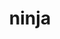 ---
title: "ninja"
layout: cache
categories: [package, develop-2024-02-18]
meta: {"versions": ["1.11.1"], "compilers": ["apple-clang@=15.0.0", "cce@=15.0.1", "gcc@=11.1.0", "gcc@=11.4.0", "gcc@=12.3.0", "gcc@=7.3.1", "gcc@=7.5.0", "gcc@=9.4.0", "oneapi@=2024.0.0"], "oss": ["amzn2", "rhel8", "ubuntu18.04", "ubuntu20.04", "ubuntu22.04", "ventura"], "platforms": ["darwin", "linux"], "targets": ["aarch64", "neoverse_n1", "neoverse_v1", "neoverse_v2", "ppc64le", "x86_64_v3", "zen4"], "stacks": ["aws-isc", "aws-isc-aarch64", "data-vis-sdk", "developer-tools", "e4s", "e4s-cray-rhel", "e4s-neoverse-v2", "e4s-neoverse_v1", "e4s-oneapi", "e4s-power", "e4s-rocm-external", "ml-darwin-aarch64-mps", "ml-linux-x86_64-cpu", "ml-linux-x86_64-cuda", "ml-linux-x86_64-rocm", "radiuss", "root", "tutorial"], "num_specs": 27, "num_specs_by_stack": {"root": 27, "ml-darwin-aarch64-mps": 2, "aws-isc-aarch64": 2, "aws-isc": 1, "e4s-cray-rhel": 2, "radiuss": 3, "developer-tools": 1, "e4s-neoverse_v1": 2, "e4s-power": 2, "data-vis-sdk": 2, "e4s": 3, "e4s-rocm-external": 1, "e4s-neoverse-v2": 2, "tutorial": 2, "ml-linux-x86_64-cpu": 2, "ml-linux-x86_64-rocm": 2, "ml-linux-x86_64-cuda": 2, "e4s-oneapi": 2}}
spec_details: [{"hash": "y3ez7xak2nh4ulazbfuz4tvhgkihdvk4", "compiler": "apple-clang@=15.0.0", "versions": ["1.11.1"], "os": "ventura", "platform": "darwin", "target": "aarch64", "variants": ["build_system=generic", "+re2c"], "stacks": ["root", "ml-darwin-aarch64-mps"], "size": "-", "tarball": "https://binaries.spack.io/develop-2024-02-18/build_cache/darwin-ventura-aarch64/apple-clang-15.0.0/ninja-1.11.1/darwin-ventura-aarch64-apple-clang-15.0.0-ninja-1.11.1-y3ez7xak2nh4ulazbfuz4tvhgkihdvk4.spack"}, {"hash": "giz7z6vrjkii4cxwdedkir3jdkq7cr3s", "compiler": "apple-clang@=15.0.0", "versions": ["1.11.1"], "os": "ventura", "platform": "darwin", "target": "aarch64", "variants": ["build_system=generic", "+re2c"], "stacks": ["root", "ml-darwin-aarch64-mps"], "size": "-", "tarball": "https://binaries.spack.io/develop-2024-02-18/build_cache/darwin-ventura-aarch64/apple-clang-15.0.0/ninja-1.11.1/darwin-ventura-aarch64-apple-clang-15.0.0-ninja-1.11.1-giz7z6vrjkii4cxwdedkir3jdkq7cr3s.spack"}, {"hash": "xppblns7ki53gmdq2xxc43lrhyecyeej", "compiler": "gcc@=7.3.1", "versions": ["1.11.1"], "os": "amzn2", "platform": "linux", "target": "aarch64", "variants": ["build_system=generic", "+re2c"], "stacks": ["root", "aws-isc-aarch64"], "size": "-", "tarball": "https://binaries.spack.io/develop-2024-02-18/build_cache/linux-amzn2-aarch64/gcc-7.3.1/ninja-1.11.1/linux-amzn2-aarch64-gcc-7.3.1-ninja-1.11.1-xppblns7ki53gmdq2xxc43lrhyecyeej.spack"}, {"hash": "rx5cygpdap7upsot36zmnvquo5shq2oz", "compiler": "gcc@=7.3.1", "versions": ["1.11.1"], "os": "amzn2", "platform": "linux", "target": "neoverse_n1", "variants": ["build_system=generic", "+re2c"], "stacks": ["root", "aws-isc-aarch64"], "size": "-", "tarball": "https://binaries.spack.io/develop-2024-02-18/build_cache/linux-amzn2-neoverse_n1/gcc-7.3.1/ninja-1.11.1/linux-amzn2-neoverse_n1-gcc-7.3.1-ninja-1.11.1-rx5cygpdap7upsot36zmnvquo5shq2oz.spack"}, {"hash": "amtrti74n6db657wjb7arrwd4ldxlfij", "compiler": "gcc@=7.3.1", "versions": ["1.11.1"], "os": "amzn2", "platform": "linux", "target": "x86_64_v3", "variants": ["build_system=generic", "+re2c"], "stacks": ["aws-isc", "root"], "size": "-", "tarball": "https://binaries.spack.io/develop-2024-02-18/build_cache/linux-amzn2-x86_64_v3/gcc-7.3.1/ninja-1.11.1/linux-amzn2-x86_64_v3-gcc-7.3.1-ninja-1.11.1-amtrti74n6db657wjb7arrwd4ldxlfij.spack"}, {"hash": "3o4aw7jktwypunzjldobst75deztm7ui", "compiler": "cce@=15.0.1", "versions": ["1.11.1"], "os": "rhel8", "platform": "linux", "target": "zen4", "variants": ["build_system=generic", "+re2c"], "stacks": ["root", "e4s-cray-rhel"], "size": "-", "tarball": "https://binaries.spack.io/develop-2024-02-18/build_cache/linux-rhel8-zen4/cce-15.0.1/ninja-1.11.1/linux-rhel8-zen4-cce-15.0.1-ninja-1.11.1-3o4aw7jktwypunzjldobst75deztm7ui.spack"}, {"hash": "bn422hu2ndzxv47w3zjtral76yvp2qr6", "compiler": "cce@=15.0.1", "versions": ["1.11.1"], "os": "rhel8", "platform": "linux", "target": "zen4", "variants": ["build_system=generic", "+re2c"], "stacks": ["root", "e4s-cray-rhel"], "size": "-", "tarball": "https://binaries.spack.io/develop-2024-02-18/build_cache/linux-rhel8-zen4/cce-15.0.1/ninja-1.11.1/linux-rhel8-zen4-cce-15.0.1-ninja-1.11.1-bn422hu2ndzxv47w3zjtral76yvp2qr6.spack"}, {"hash": "df5c3cmngeiyaozlakfl6ruybuupyqsr", "compiler": "gcc@=7.5.0", "versions": ["1.11.1"], "os": "ubuntu18.04", "platform": "linux", "target": "x86_64_v3", "variants": ["build_system=generic", "+re2c"], "stacks": ["root", "radiuss"], "size": "-", "tarball": "https://binaries.spack.io/develop-2024-02-18/build_cache/linux-ubuntu18.04-x86_64_v3/gcc-7.5.0/ninja-1.11.1/linux-ubuntu18.04-x86_64_v3-gcc-7.5.0-ninja-1.11.1-df5c3cmngeiyaozlakfl6ruybuupyqsr.spack"}, {"hash": "3whpykydvifzaws2w2h5m7w3uo4w6cwi", "compiler": "gcc@=7.5.0", "versions": ["1.11.1"], "os": "ubuntu18.04", "platform": "linux", "target": "x86_64_v3", "variants": ["build_system=generic", "+re2c"], "stacks": ["root", "developer-tools"], "size": "-", "tarball": "https://binaries.spack.io/develop-2024-02-18/build_cache/linux-ubuntu18.04-x86_64_v3/gcc-7.5.0/ninja-1.11.1/linux-ubuntu18.04-x86_64_v3-gcc-7.5.0-ninja-1.11.1-3whpykydvifzaws2w2h5m7w3uo4w6cwi.spack"}, {"hash": "tzx2qctjvjeubokqshsh3do2rg4o5rf5", "compiler": "gcc@=7.5.0", "versions": ["1.11.1"], "os": "ubuntu18.04", "platform": "linux", "target": "x86_64_v3", "variants": ["build_system=generic", "+re2c"], "stacks": ["root", "radiuss"], "size": "-", "tarball": "https://binaries.spack.io/develop-2024-02-18/build_cache/linux-ubuntu18.04-x86_64_v3/gcc-7.5.0/ninja-1.11.1/linux-ubuntu18.04-x86_64_v3-gcc-7.5.0-ninja-1.11.1-tzx2qctjvjeubokqshsh3do2rg4o5rf5.spack"}, {"hash": "4rthz2rl7s26dgvbhowu2bwiojvlvqhw", "compiler": "gcc@=7.5.0", "versions": ["1.11.1"], "os": "ubuntu18.04", "platform": "linux", "target": "x86_64_v3", "variants": ["build_system=generic", "+re2c"], "stacks": ["root", "radiuss"], "size": "-", "tarball": "https://binaries.spack.io/develop-2024-02-18/build_cache/linux-ubuntu18.04-x86_64_v3/gcc-7.5.0/ninja-1.11.1/linux-ubuntu18.04-x86_64_v3-gcc-7.5.0-ninja-1.11.1-4rthz2rl7s26dgvbhowu2bwiojvlvqhw.spack"}, {"hash": "houkir6use3pife2pmxvp5vrzwcdg36x", "compiler": "gcc@=11.4.0", "versions": ["1.11.1"], "os": "ubuntu20.04", "platform": "linux", "target": "neoverse_v1", "variants": ["build_system=generic", "+re2c"], "stacks": ["root", "e4s-neoverse_v1"], "size": "-", "tarball": "https://binaries.spack.io/develop-2024-02-18/build_cache/linux-ubuntu20.04-neoverse_v1/gcc-11.4.0/ninja-1.11.1/linux-ubuntu20.04-neoverse_v1-gcc-11.4.0-ninja-1.11.1-houkir6use3pife2pmxvp5vrzwcdg36x.spack"}, {"hash": "ye3sggaegzd37n2bncp6ljiqtr7txquo", "compiler": "gcc@=11.4.0", "versions": ["1.11.1"], "os": "ubuntu20.04", "platform": "linux", "target": "neoverse_v1", "variants": ["build_system=generic", "+re2c"], "stacks": ["root", "e4s-neoverse_v1"], "size": "-", "tarball": "https://binaries.spack.io/develop-2024-02-18/build_cache/linux-ubuntu20.04-neoverse_v1/gcc-11.4.0/ninja-1.11.1/linux-ubuntu20.04-neoverse_v1-gcc-11.4.0-ninja-1.11.1-ye3sggaegzd37n2bncp6ljiqtr7txquo.spack"}, {"hash": "3hzwzyg3ksxjndo34ihde7epy6fjtbvx", "compiler": "gcc@=9.4.0", "versions": ["1.11.1"], "os": "ubuntu20.04", "platform": "linux", "target": "ppc64le", "variants": ["build_system=generic", "+re2c"], "stacks": ["root", "e4s-power"], "size": "-", "tarball": "https://binaries.spack.io/develop-2024-02-18/build_cache/linux-ubuntu20.04-ppc64le/gcc-9.4.0/ninja-1.11.1/linux-ubuntu20.04-ppc64le-gcc-9.4.0-ninja-1.11.1-3hzwzyg3ksxjndo34ihde7epy6fjtbvx.spack"}, {"hash": "xdiyoknkav33qnnql5f6jslhm5nflnmw", "compiler": "gcc@=9.4.0", "versions": ["1.11.1"], "os": "ubuntu20.04", "platform": "linux", "target": "ppc64le", "variants": ["build_system=generic", "+re2c"], "stacks": ["root", "e4s-power"], "size": "-", "tarball": "https://binaries.spack.io/develop-2024-02-18/build_cache/linux-ubuntu20.04-ppc64le/gcc-9.4.0/ninja-1.11.1/linux-ubuntu20.04-ppc64le-gcc-9.4.0-ninja-1.11.1-xdiyoknkav33qnnql5f6jslhm5nflnmw.spack"}, {"hash": "see7k7bdurt6pepswkr3x53lvnrts5ta", "compiler": "gcc@=11.1.0", "versions": ["1.11.1"], "os": "ubuntu20.04", "platform": "linux", "target": "x86_64_v3", "variants": ["build_system=generic", "+re2c"], "stacks": ["root", "data-vis-sdk"], "size": "-", "tarball": "https://binaries.spack.io/develop-2024-02-18/build_cache/linux-ubuntu20.04-x86_64_v3/gcc-11.1.0/ninja-1.11.1/linux-ubuntu20.04-x86_64_v3-gcc-11.1.0-ninja-1.11.1-see7k7bdurt6pepswkr3x53lvnrts5ta.spack"}, {"hash": "kpeylzevnthduwtu7mqufoq3uqldvb6h", "compiler": "gcc@=11.1.0", "versions": ["1.11.1"], "os": "ubuntu20.04", "platform": "linux", "target": "x86_64_v3", "variants": ["build_system=generic", "+re2c"], "stacks": ["root", "data-vis-sdk"], "size": "-", "tarball": "https://binaries.spack.io/develop-2024-02-18/build_cache/linux-ubuntu20.04-x86_64_v3/gcc-11.1.0/ninja-1.11.1/linux-ubuntu20.04-x86_64_v3-gcc-11.1.0-ninja-1.11.1-kpeylzevnthduwtu7mqufoq3uqldvb6h.spack"}, {"hash": "ibtcn5e6h2fvdyy6dkt5vszmp3nstqtm", "compiler": "gcc@=11.4.0", "versions": ["1.11.1"], "os": "ubuntu20.04", "platform": "linux", "target": "x86_64_v3", "variants": ["build_system=generic", "+re2c"], "stacks": ["root", "e4s", "e4s-rocm-external"], "size": "-", "tarball": "https://binaries.spack.io/develop-2024-02-18/build_cache/linux-ubuntu20.04-x86_64_v3/gcc-11.4.0/ninja-1.11.1/linux-ubuntu20.04-x86_64_v3-gcc-11.4.0-ninja-1.11.1-ibtcn5e6h2fvdyy6dkt5vszmp3nstqtm.spack"}, {"hash": "6gcli2xaflxpifallyirk4ujqrctzdwd", "compiler": "gcc@=11.4.0", "versions": ["1.11.1"], "os": "ubuntu20.04", "platform": "linux", "target": "x86_64_v3", "variants": ["build_system=generic", "+re2c"], "stacks": ["root", "e4s"], "size": "-", "tarball": "https://binaries.spack.io/develop-2024-02-18/build_cache/linux-ubuntu20.04-x86_64_v3/gcc-11.4.0/ninja-1.11.1/linux-ubuntu20.04-x86_64_v3-gcc-11.4.0-ninja-1.11.1-6gcli2xaflxpifallyirk4ujqrctzdwd.spack"}, {"hash": "3wkpk7itxs6jowai5edz6ngyothl4jnb", "compiler": "gcc@=11.4.0", "versions": ["1.11.1"], "os": "ubuntu20.04", "platform": "linux", "target": "x86_64_v3", "variants": ["build_system=generic", "+re2c"], "stacks": ["root", "e4s"], "size": "-", "tarball": "https://binaries.spack.io/develop-2024-02-18/build_cache/linux-ubuntu20.04-x86_64_v3/gcc-11.4.0/ninja-1.11.1/linux-ubuntu20.04-x86_64_v3-gcc-11.4.0-ninja-1.11.1-3wkpk7itxs6jowai5edz6ngyothl4jnb.spack"}, {"hash": "v2c7ildtst4f3qfrxuhol2onj363zc6l", "compiler": "gcc@=11.4.0", "versions": ["1.11.1"], "os": "ubuntu22.04", "platform": "linux", "target": "neoverse_v2", "variants": ["build_system=generic", "+re2c"], "stacks": ["root", "e4s-neoverse-v2"], "size": "-", "tarball": "https://binaries.spack.io/develop-2024-02-18/build_cache/linux-ubuntu22.04-neoverse_v2/gcc-11.4.0/ninja-1.11.1/linux-ubuntu22.04-neoverse_v2-gcc-11.4.0-ninja-1.11.1-v2c7ildtst4f3qfrxuhol2onj363zc6l.spack"}, {"hash": "ub6asx47i2fbocfs3cnsg2veibukmzrw", "compiler": "gcc@=11.4.0", "versions": ["1.11.1"], "os": "ubuntu22.04", "platform": "linux", "target": "neoverse_v2", "variants": ["build_system=generic", "+re2c"], "stacks": ["root", "e4s-neoverse-v2"], "size": "-", "tarball": "https://binaries.spack.io/develop-2024-02-18/build_cache/linux-ubuntu22.04-neoverse_v2/gcc-11.4.0/ninja-1.11.1/linux-ubuntu22.04-neoverse_v2-gcc-11.4.0-ninja-1.11.1-ub6asx47i2fbocfs3cnsg2veibukmzrw.spack"}, {"hash": "w3ez6rxth6esbnd3ehgypcotklaqtbcz", "compiler": "gcc@=11.4.0", "versions": ["1.11.1"], "os": "ubuntu22.04", "platform": "linux", "target": "x86_64_v3", "variants": ["build_system=generic", "+re2c"], "stacks": ["root", "tutorial", "ml-linux-x86_64-cpu", "ml-linux-x86_64-rocm", "ml-linux-x86_64-cuda"], "size": "-", "tarball": "https://binaries.spack.io/develop-2024-02-18/build_cache/linux-ubuntu22.04-x86_64_v3/gcc-11.4.0/ninja-1.11.1/linux-ubuntu22.04-x86_64_v3-gcc-11.4.0-ninja-1.11.1-w3ez6rxth6esbnd3ehgypcotklaqtbcz.spack"}, {"hash": "dsygcthurvtbhl436vyl5mgtjtgh5ct2", "compiler": "gcc@=11.4.0", "versions": ["1.11.1"], "os": "ubuntu22.04", "platform": "linux", "target": "x86_64_v3", "variants": ["build_system=generic", "+re2c"], "stacks": ["ml-linux-x86_64-cpu", "root", "ml-linux-x86_64-cuda", "ml-linux-x86_64-rocm"], "size": "-", "tarball": "https://binaries.spack.io/develop-2024-02-18/build_cache/linux-ubuntu22.04-x86_64_v3/gcc-11.4.0/ninja-1.11.1/linux-ubuntu22.04-x86_64_v3-gcc-11.4.0-ninja-1.11.1-dsygcthurvtbhl436vyl5mgtjtgh5ct2.spack"}, {"hash": "zq7mrv77h3rdfq4ybktj3fdhuwunyide", "compiler": "oneapi@=2024.0.0", "versions": ["1.11.1"], "os": "ubuntu22.04", "platform": "linux", "target": "x86_64_v3", "variants": ["build_system=generic", "+re2c"], "stacks": ["root", "e4s-oneapi"], "size": "-", "tarball": "https://binaries.spack.io/develop-2024-02-18/build_cache/linux-ubuntu22.04-x86_64_v3/oneapi-2024.0.0/ninja-1.11.1/linux-ubuntu22.04-x86_64_v3-oneapi-2024.0.0-ninja-1.11.1-zq7mrv77h3rdfq4ybktj3fdhuwunyide.spack"}, {"hash": "6ucdbgs6qnjxzlb7rnkuiha55ry5lwdz", "compiler": "gcc@=12.3.0", "versions": ["1.11.1"], "os": "ubuntu22.04", "platform": "linux", "target": "x86_64_v3", "variants": ["build_system=generic", "+re2c"], "stacks": ["root", "tutorial"], "size": "-", "tarball": "https://binaries.spack.io/develop-2024-02-18/build_cache/linux-ubuntu22.04-x86_64_v3/gcc-12.3.0/ninja-1.11.1/linux-ubuntu22.04-x86_64_v3-gcc-12.3.0-ninja-1.11.1-6ucdbgs6qnjxzlb7rnkuiha55ry5lwdz.spack"}, {"hash": "duq7n6mjuh5fsm2t3563ad6dl7fowue2", "compiler": "oneapi@=2024.0.0", "versions": ["1.11.1"], "os": "ubuntu22.04", "platform": "linux", "target": "x86_64_v3", "variants": ["build_system=generic", "+re2c"], "stacks": ["root", "e4s-oneapi"], "size": "-", "tarball": "https://binaries.spack.io/develop-2024-02-18/build_cache/linux-ubuntu22.04-x86_64_v3/oneapi-2024.0.0/ninja-1.11.1/linux-ubuntu22.04-x86_64_v3-oneapi-2024.0.0-ninja-1.11.1-duq7n6mjuh5fsm2t3563ad6dl7fowue2.spack"}]
---